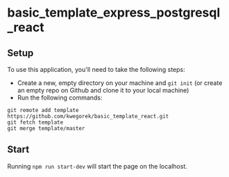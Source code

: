 # basic_template_express_postgresql_react


## Setup
To use this application, you'll need to take the following steps:

* Create a new, empty directory on your machine and `git init` (or create an empty repo on
  Github and clone it to your local machine)
* Run the following commands:

```
git remote add template https://github.com/kwegorek/basic_template_react.git
git fetch template
git merge template/master
```

## Start
Running `npm run start-dev` will start the page on the localhost. 


![]()

